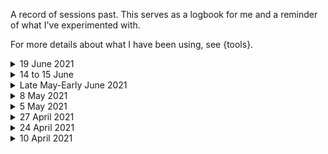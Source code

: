 A record of sessions past. This serves as a logbook for me and a reminder of what I've experimented with.

For more details about what I have been using, see {tools}.

<details closed>
	<summary>19 June 2021 </summary>

Tapes 0072, 0074

Sessions with:

- {Norns} + grid
	- {cheat codes}
	- granchild
	- {subsets}
- Field recordings
- Voice live input

![210619](../media/image/210619.jpg)


</details>

<details closed>
	<summary>14 to 15 June </summary>

Tapes 0052, 0060, 0062

Sessions with:

- {Norns} + grid
	- {cheat codes}
	- granchild
	- {subsets}
- Field recordings

</details>

<details closed>
	<summary>Late May-Early June 2021</summary>

Tapes 0028 to 0040

Sessions with:

- {Norns}
	- twine (granulator)
	- {subsets}
- Field recordings (water down a drain)
- Samples - glia's yelidek

Layering using tape:

1. Subsets piano
2. Field recordings through twine
3. Samples through twine

</details>

<details closed>
	<summary>8 May 2021</summary>

Session with:

- {Norns}
	- twine (granulator)
- Hologram Microcosm (Mosaic mode, mostly)
- Field recordings (water down a drain)
- Samples - glia's yelidek

Sound vs music; textures; micro-sounds; sounds within sounds. Bubbling waters, underwater, submerged, filtering, clicks. 

</details>

<details closed>
	<summary>5 May 2021</summary>

Session with:

- {Norns}
	- twine (granulator)
	- {subsets}
- Field recordings ('field' meaning the bathroom -- there was a most amazing sound when the water was emptying from O's bathtub)

Thinking about: (a) how to combine sounds & music; (b) what is the significance of discovering sounds within sounds; (c) how to listen, how to perform, how to listen when not performing.

</details>

<details closed>
	<summary>27 April 2021</summary>

Gurgles - rivulets - water - streams - depths - underground - life

Session with:

- {Norns}
	- twine (granulator)
- Field recordings (water_under_the_fridge_edited.wav)

</details>

<details closed>
	<summary>24 April 2021</summary>
	
Session with:

- {Norns}
	- {subsets}
- {Ableton}
- {Prosody}
- {Confetti}, "chopper"

</details>


<details closed>
	<summary>10 April 2021</summary>

![210414](../media/image/210414.jpg)
	
Session with:

- {Norns}
	- {subsets}
- {Ableton}
- {Prosody}

</details>
